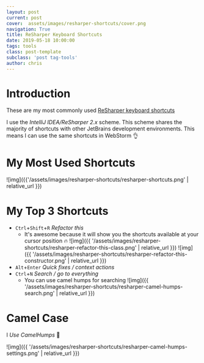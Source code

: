```yaml
---
layout: post
current: post
cover:  assets/images/resharper-shortcuts/cover.png
navigation: True
title: ReSharper Keyboard Shortcuts
date: 2019-05-18 10:00:00
tags: tools
class: post-template
subclass: 'post tag-tools'
author: chris
---
```


# Introduction

These are my most commonly used [ReSharper keyboard shortcuts](https://www.jetbrains.com/resharper/docs/ReSharper_DefaultKeymap_IDEAscheme.pdf)

I use the _IntelliJ IDEA/ReSharper 2.x_ scheme. This scheme shares the majority of shortcuts with other JetBrains development environments. This means I can use the same shortcuts in WebStorm 👌  

# My Most Used Shortcuts

![img]({{'/assets/images/resharper-shortcuts/resharper-shortcuts.png' | relative_url }})

# My Top 3 Shortcuts

* `Ctrl`+`Shift`+`R` *Refactor this*
  * It's awesome because it will show you the shortcuts available at your cursor position 🔥 ![img]({{ '/assets/images/resharper-shortcuts/resharper-refactor-this-class.png' | relative_url }}) ![img]({{ '/assets/images/resharper-shortcuts/resharper-refactor-this-constructor.png' | relative_url }})
* `Alt`+`Enter` *Quick fixes / context actions*
* `Ctrl`+`N` *Search / go to everything*
  * You can use camel humps for searching ![img]({{ '/assets/images/resharper-shortcuts/resharper-camel-humps-search.png' | relative_url }})

# Camel Case

I _Use CamelHumps_ 🐫  

![img]({{ '/assets/images/resharper-shortcuts/resharper-camel-humps-settings.png' | relative_url }})
